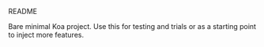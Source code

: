 README

Bare minimal Koa project. Use this for testing and trials or as a starting point to inject more features.
